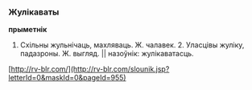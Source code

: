 ### Жулікаваты
**прыметнік**

1. Схільны жульнічаць, махляваць. Ж. чалавек. 2. Уласцівы жуліку, падазроны. Ж. выгляд. || назоўнік: жулікаватасць.

<a rel="author">[http://rv-blr.com/](http://rv-blr.com/slounik.jsp?letterId=0&maskId=0&pageId=955)</a>
